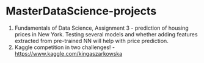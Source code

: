 # MasterDataScience-projects

1. Fundamentals of Data Science, Assignment 3 - prediction of housing prices in New York. Testing several models and whether adding features extracted from pre-trained NN will help with price prediction.
2. Kaggle competition in two challenges! -  https://www.kaggle.com/kingaszarkowska
